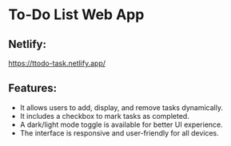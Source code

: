 # To-Do List Web App

## Netlify:
https://ttodo-task.netlify.app/

## Features:
- It allows users to add, display, and remove tasks dynamically.
- It includes a checkbox to mark tasks as completed.
- A dark/light mode toggle is available for better UI experience.
- The interface is responsive and user-friendly for all devices.
